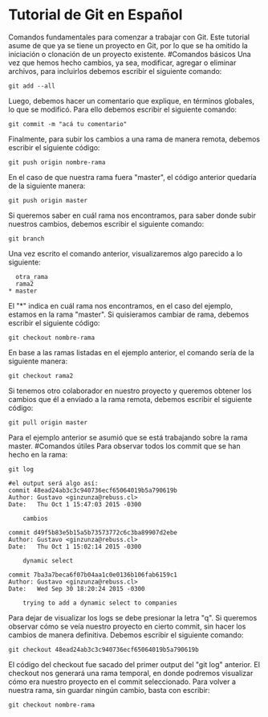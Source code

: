 # Tutorial de Git en Español
Comandos fundamentales para comenzar a trabajar con Git. Este tutorial asume de que ya se tiene un proyecto en Git, por lo que se ha omitido la iniciación o clonación de un proyecto existente.
#Comandos básicos
Una vez que hemos hecho cambios, ya sea, modificar, agregar o eliminar archivos, para incluirlos debemos escribir el siguiente comando:
```git
git add --all
```
Luego, debemos hacer un comentario que explique, en términos globales, lo que se modificó. Para ello debemos escribir el siguiente comando:
```
git commit -m "acá tu comentario"
```
Finalmente, para subir los cambios a una rama de manera remota, debemos escribir el siguiente código:
```
git push origin nombre-rama
```
En el caso de que nuestra rama fuera "master", el código anterior quedaría de la siguiente manera:
```
git push origin master
```
Si queremos saber en cuál rama nos encontramos, para saber donde subir nuestros cambios, debemos escribir el siguiente comando:
```
git branch
```
Una vez escrito el comando anterior, visualizaremos algo parecido a lo siguiente:
```
  otra_rama
  rama2
* master
```
El "*" indica en cuál rama nos encontramos, en el caso del ejemplo, estamos en la rama "master".
Si quisieramos cambiar de rama, debemos escribir el siguiente código:
```
git checkout nombre-rama
```
En base a las ramas listadas en el ejemplo anterior, el comando sería de la siguiente manera:
```
git checkout rama2
```
Si tenemos otro colaborador en nuestro proyecto y queremos obtener los cambios que él a envíado a la rama remota, debemos escribir el siguiente código:
```
git pull origin master
```
Para el ejemplo anterior se asumió que se está trabajando sobre la rama master.
#Comandos útiles
Para observar todos los commit que se han hecho en la rama:
```
git log

#el output será algo así:
commit 48ead24ab3c3c940736ecf65064019b5a790619b
Author: Gustavo <ginzunza@rebuss.cl>
Date:   Thu Oct 1 15:47:03 2015 -0300

    cambios

commit d49f5b83e5b15a5b73573772c6c3ba89907d2ebe
Author: Gustavo <ginzunza@rebuss.cl>
Date:   Thu Oct 1 15:02:14 2015 -0300

    dynamic select

commit 7ba3a7beca6f07b04aa1c0e0136b106fab6159c1
Author: Gustavo <ginzunza@rebuss.cl>
Date:   Wed Sep 30 18:20:24 2015 -0300

    trying to add a dynamic select to companies
```
Para dejar de visualizar los logs se debe presionar la letra "q".
Si queremos observar cómo se veía nuestro proyecto en cierto commit, sin hacer los cambios de manera definitiva. Debemos escribir el siguiente comando:
```
git checkout 48ead24ab3c3c940736ecf65064019b5a790619b
```
El código del checkout fue sacado del primer output del "git log" anterior. El checkout nos generará una rama temporal, en donde podremos visualizar cómo era nuestro proyecto en el commit seleccionado. Para volver a nuestra rama, sin guardar ningún cambio, basta con escribir:
```
git checkout nombre-rama
```
